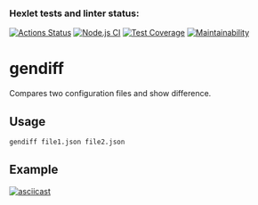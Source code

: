 ### Hexlet tests and linter status:
[![Actions Status](https://github.com/Vain560/frontend-project-46/actions/workflows/hexlet-check.yml/badge.svg)](https://github.com/Vain560/frontend-project-46/actions)
[![Node.js CI](https://github.com/Vain560/frontend-project-46/actions/workflows/nodejs.yml/badge.svg)](https://github.com/Vain560/frontend-project-46/actions/workflows/nodejs.yml)
[![Test Coverage](https://api.codeclimate.com/v1/badges/f55e6fa87534877ec1f2/test_coverage)](https://codeclimate.com/github/Vain560/frontend-project-46/test_coverage)
[![Maintainability](https://api.codeclimate.com/v1/badges/f55e6fa87534877ec1f2/maintainability)](https://codeclimate.com/github/Vain560/frontend-project-46/maintainability)


# gendiff

Compares two configuration files and show difference.

## Usage 

```sh
gendiff file1.json file2.json
```
## Example

[![asciicast](https://asciinema.org/a/tc3dtdY2rKdXgYMBAcJRiWFrQ.svg)](https://asciinema.org/a/tc3dtdY2rKdXgYMBAcJRiWFrQ)
